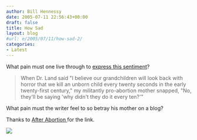 ```yaml
---
author: Bill Hennessy
date: 2005-07-11 22:56:43+00:00
draft: false
title: How Sad
layout: blog
#url: e/2005/07/11/how-sad-2/
categories:
- Latest
---
```


What pain must one live through to [express this sentiment](https://fagistan.blogspot.com/2004/12/abortion-is-new-black.html)?




> 

> 
> When Dr. Land said "I believe our grandchildren will look back with horror that we kill an unborn child every twenty seconds in the early twenty-first century," my militantly pro-abortion mother snapped, "No, they'll be saying 'why didn't they do it every ten?'" 
> 
> 

>





What pain must the writer feel to so betray his mother on a blog?




Thanks to [After Abortion ](https://afterabortion.blogspot.com/2004/12/theres-pro-choice-and-then-theres-pro.html)for the link.

![](https://blog.billhennessy.com/aggbug.aspx?PostID=847)

